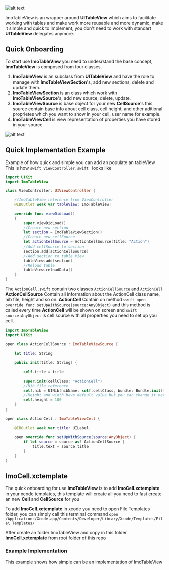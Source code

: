 ![alt text](https://github.com/imodeveloperlab/ImoTableView/blob/master/Logo.png "ImoTableView Logo")

ImoTableView is an wrapper around **UITableView** which aims to facilitate working with tables and make work more reusable and more dynamic, make it simple and quick to implement, you don't need to work with standart **UITableView** delegates anymore.

## Quick Onboarding  ##

To start use **ImoTableView** you need to undesrstand the base concept, **ImoTableView** is composed from four classes.

1. **ImoTableView** is an subclass from **UITableView** and have the role to manage with **ImoTableViewSection**'s, add new sections, delete and update them.
2. **ImoTableViewSection** is an class which work with **ImoTableViewSource**'s, add new source, delete, update.
3. **ImoTableViewSource** is base object for your new **CellSource**'s this source contain base info about cell class, cell height, and other aditional proprietes which you want to show in your cell, user name for example. 
4. **ImoTableViewCell** is view representation of properties you have stored in your source.

![alt text](https://github.com/imodeveloperlab/ImoTableView/blob/master/ImoTableView.png "ImoTableView")

## Quick Implementation Example ##

Example of how quick and simple you can add an populate an tableView
This is how ```swift ViewController.swift ``` looks like
```swift
import UIKit
import ImoTableView

class ViewController: UIViewController {

    //ImoTableView reference from ViewController
    @IBOutlet weak var tableView: ImoTableView!
    
    override func viewDidLoad()
    {
        super.viewDidLoad()
        //Create new section
        let section = ImoTableViewSection()
        //Create new cellSource
        let actionCellSource = ActionCellSource(title: "Action")
        //Add cellSource to section
        section.add(actionCellSource)
        //Add section to table View
        tableView.add(section)
        //Reload table
        tableView.reloadData()
    }
}
```

The `ActionCell.swift` contain two classes `ActionCellSource` and `ActionCell`
**ActionCellSource** Contain all information about the ActionCell class name, nib file, height and so on.
**ActionCell** Contain on method ```swift open override func setUpWithSource(source:AnyObject)``` and this method is called every time  **ActionCell** will be shown on screen and ```swift source:AnyObject``` is cell source with all properties you need to set up you cell.

```swift
import ImoTableView
import UIKit

open class ActionCellSource : ImoTableViewSource {
    
    let title: String
    
    public init(title: String) {
        
        self.title = title
        
        super.init(cellClass: "ActionCell")
        //Nib file reference
        self.nib = UINib(nibName: self.cellClass, bundle: Bundle.init(for: self.classForCoder))
        //Height and width have default value but you can change it here or dynamically from extern
        self.height = 100
    }
}

open class ActionCell : ImoTableViewCell {
    
    @IBOutlet weak var title: UILabel!
  
    open override func setUpWithSource(source:AnyObject) {
        if let source = source as? ActionCellSource {
            title.text = source.title
        }
    }
}

```

## ImoCell.xctemplate ##

The quick onboarding for use **ImoTableView** is to add **ImoCell.xctemplate** in your xcode templates, this template will create all you need to fast create an new **Cell** and **CellSource** for you

To add **ImoCell.xctemplate** in xcode you need to open File Templates folder, you can simply call this terminal command ```open /Applications/Xcode.app/Contents/Developer/Library/Xcode/Templates/File\ Templates/```

After create an folder ImoTableView and copy in this folder **ImoCell.xctemplate** from root folder of this repo


### Example Implementation ###
This example shows how simple can be an implementation of ImoTableView

